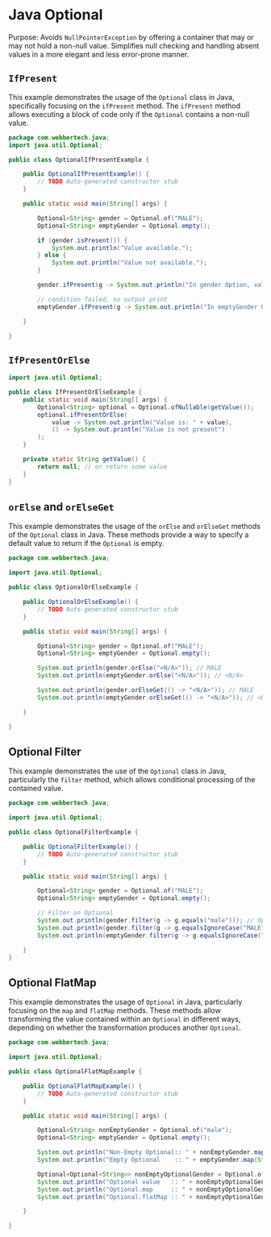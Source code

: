 # Java Optional

Purpose: Avoids `NullPointerException` by offering a container that may or may not hold a non-null value. Simplifies null checking and handling absent values in a more elegant and less error-prone manner.

## `IfPresent`

This example demonstrates the usage of the `Optional` class in Java, specifically focusing on the `ifPresent` method. The `ifPresent` method allows executing a block of code only if the `Optional` contains a non-null value.

```java
package com.webbertech.java;
import java.util.Optional;

public class OptionalIfPresentExample {

    public OptionalIfPresentExample() {
        // TODO Auto-generated constructor stub
    }

    public static void main(String[] args) {

        Optional<String> gender = Optional.of("MALE");
        Optional<String> emptyGender = Optional.empty();

        if (gender.isPresent()) {
            System.out.println("Value available.");
        } else {
            System.out.println("Value not available.");
        }

        gender.ifPresent(g -> System.out.println("In gender Option, value available."));

        // condition failed, no output print
        emptyGender.ifPresent(g -> System.out.println("In emptyGender Option, value available."));

    }

}
```

## `IfPresentOrElse`

```java
import java.util.Optional;

public class IfPresentOrElseExample {
    public static void main(String[] args) {
        Optional<String> optional = Optional.ofNullable(getValue());
        optional.ifPresentOrElse(
            value -> System.out.println("Value is: " + value),
            () -> System.out.println("Value is not present")
        );
    }

    private static String getValue() {
        return null; // or return some value
    }
}
```

## `orElse` and `orElseGet`

This example demonstrates the usage of the `orElse` and `orElseGet` methods of the `Optional` class in Java. These methods provide a way to specify a default value to return if the `Optional` is empty.

```java
package com.webbertech.java;

import java.util.Optional;

public class OptionalOrElseExample {

    public OptionalOrElseExample() {
        // TODO Auto-generated constructor stub
    }

    public static void main(String[] args) {

        Optional<String> gender = Optional.of("MALE");
        Optional<String> emptyGender = Optional.empty();

        System.out.println(gender.orElse("<N/A>")); // MALE
        System.out.println(emptyGender.orElse("<N/A>")); // <N/A>

        System.out.println(gender.orElseGet(() -> "<N/A>")); // MALE
        System.out.println(emptyGender.orElseGet(() -> "<N/A>")); // <N/A>

    }

}
```

## Optional Filter

This example demonstrates the use of the `Optional` class in Java, particularly the `filter` method, which allows conditional processing of the contained value.

```java
package com.webbertech.java;

import java.util.Optional;

public class OptionalFilterExample {

    public OptionalFilterExample() {
        // TODO Auto-generated constructor stub
    }

    public static void main(String[] args) {

        Optional<String> gender = Optional.of("MALE");
        Optional<String> emptyGender = Optional.empty();

        // Filter on Optional
        System.out.println(gender.filter(g -> g.equals("male"))); // Optional.empty
        System.out.println(gender.filter(g -> g.equalsIgnoreCase("MALE"))); // Optional[MALE]
        System.out.println(emptyGender.filter(g -> g.equalsIgnoreCase("MALE"))); // Optional.empty

    }
}
```

## Optional FlatMap

This example demonstrates the usage of `Optional` in Java, particularly focusing on the `map` and `flatMap` methods. These methods allow transforming the value contained within an `Optional` in different ways, depending on whether the transformation produces another `Optional`.

```java
package com.webbertech.java;

import java.util.Optional;

public class OptionalFlatMapExample {

    public OptionalFlatMapExample() {
        // TODO Auto-generated constructor stub
    }

    public static void main(String[] args) {

        Optional<String> nonEmptyGender = Optional.of("male");
        Optional<String> emptyGender = Optional.empty();

        System.out.println("Non-Empty Optional:: " + nonEmptyGender.map(String::toUpperCase));
        System.out.println("Empty Optional    :: " + emptyGender.map(String::toUpperCase));

        Optional<Optional<String>> nonEmptyOptionalGender = Optional.of(Optional.of("male"));
        System.out.println("Optional value   :: " + nonEmptyOptionalGender);
        System.out.println("Optional.map     :: " + nonEmptyOptionalGender.map(gender -> gender.map(String::toUpperCase)));
        System.out.println("Optional.flatMap :: " + nonEmptyOptionalGender.flatMap(gender -> gender.map(String::toUpperCase)));

    }

}
```
